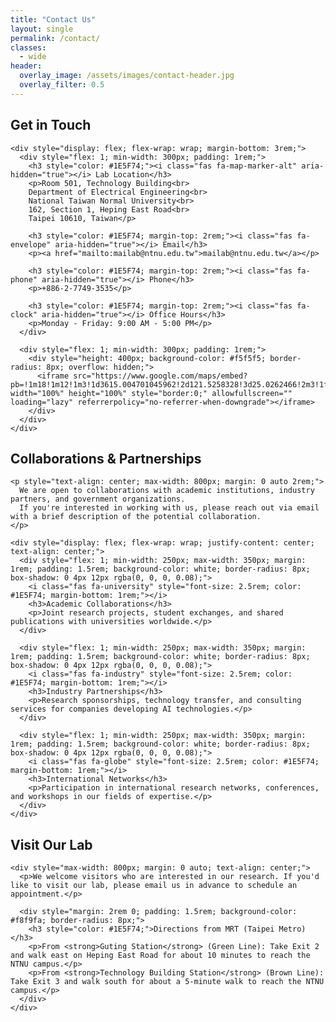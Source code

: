 ```yaml
---
title: "Contact Us"
layout: single
permalink: /contact/
classes:
  - wide
header:
  overlay_image: /assets/images/contact-header.jpg
  overlay_filter: 0.5
---
```


<div class="feature-section">
  <div class="feature-container">
    <div class="section-heading">
      <h2>Get in Touch</h2>
    </div>
    
    <div style="display: flex; flex-wrap: wrap; margin-bottom: 3rem;">
      <div style="flex: 1; min-width: 300px; padding: 1rem;">
        <h3 style="color: #1E5F74;"><i class="fas fa-map-marker-alt" aria-hidden="true"></i> Lab Location</h3>
        <p>Room 501, Technology Building<br>
        Department of Electrical Engineering<br>
        National Taiwan Normal University<br>
        162, Section 1, Heping East Road<br>
        Taipei 10610, Taiwan</p>
        
        <h3 style="color: #1E5F74; margin-top: 2rem;"><i class="fas fa-envelope" aria-hidden="true"></i> Email</h3>
        <p><a href="mailto:mailab@ntnu.edu.tw">mailab@ntnu.edu.tw</a></p>
        
        <h3 style="color: #1E5F74; margin-top: 2rem;"><i class="fas fa-phone" aria-hidden="true"></i> Phone</h3>
        <p>+886-2-7749-3535</p>
        
        <h3 style="color: #1E5F74; margin-top: 2rem;"><i class="fas fa-clock" aria-hidden="true"></i> Office Hours</h3>
        <p>Monday - Friday: 9:00 AM - 5:00 PM</p>
      </div>
      
      <div style="flex: 1; min-width: 300px; padding: 1rem;">
        <div style="height: 400px; background-color: #f5f5f5; border-radius: 8px; overflow: hidden;">
          <iframe src="https://www.google.com/maps/embed?pb=!1m18!1m12!1m3!1d3615.004701045962!2d121.5258328!3d25.0262466!2m3!1f0!2f0!3f0!3m2!1i1024!2i768!4f13.1!3m3!1m2!1s0x3442a98a60a8fc31%3A0x7f5bcd4922e86446!2sNational%20Taiwan%20Normal%20University!5e0!3m2!1sen!2stw!4v1649578877193!5m2!1sen!2stw" width="100%" height="100%" style="border:0;" allowfullscreen="" loading="lazy" referrerpolicy="no-referrer-when-downgrade"></iframe>
        </div>
      </div>
    </div>
  </div>
</div>

<div class="feature-section grid-pattern">
  <div class="feature-container">
    <div class="section-heading">
      <h2>Collaborations & Partnerships</h2>
    </div>
    
    <p style="text-align: center; max-width: 800px; margin: 0 auto 2rem;">
      We are open to collaborations with academic institutions, industry partners, and government organizations. 
      If you're interested in working with us, please reach out via email with a brief description of the potential collaboration.
    </p>
    
    <div style="display: flex; flex-wrap: wrap; justify-content: center; text-align: center;">
      <div style="flex: 1; min-width: 250px; max-width: 350px; margin: 1rem; padding: 1.5rem; background-color: white; border-radius: 8px; box-shadow: 0 4px 12px rgba(0, 0, 0, 0.08);">
        <i class="fas fa-university" style="font-size: 2.5rem; color: #1E5F74; margin-bottom: 1rem;"></i>
        <h3>Academic Collaborations</h3>
        <p>Joint research projects, student exchanges, and shared publications with universities worldwide.</p>
      </div>
      
      <div style="flex: 1; min-width: 250px; max-width: 350px; margin: 1rem; padding: 1.5rem; background-color: white; border-radius: 8px; box-shadow: 0 4px 12px rgba(0, 0, 0, 0.08);">
        <i class="fas fa-industry" style="font-size: 2.5rem; color: #1E5F74; margin-bottom: 1rem;"></i>
        <h3>Industry Partnerships</h3>
        <p>Research sponsorships, technology transfer, and consulting services for companies developing AI technologies.</p>
      </div>
      
      <div style="flex: 1; min-width: 250px; max-width: 350px; margin: 1rem; padding: 1.5rem; background-color: white; border-radius: 8px; box-shadow: 0 4px 12px rgba(0, 0, 0, 0.08);">
        <i class="fas fa-globe" style="font-size: 2.5rem; color: #1E5F74; margin-bottom: 1rem;"></i>
        <h3>International Networks</h3>
        <p>Participation in international research networks, conferences, and workshops in our fields of expertise.</p>
      </div>
    </div>
  </div>
</div>

<div class="feature-section">
  <div class="feature-container">
    <div class="section-heading">
      <h2>Visit Our Lab</h2>
    </div>
    
    <div style="max-width: 800px; margin: 0 auto; text-align: center;">
      <p>We welcome visitors who are interested in our research. If you'd like to visit our lab, please email us in advance to schedule an appointment.</p>
      
      <div style="margin: 2rem 0; padding: 1.5rem; background-color: #f8f9fa; border-radius: 8px;">
        <h3 style="color: #1E5F74;">Directions from MRT (Taipei Metro)</h3>
        <p>From <strong>Guting Station</strong> (Green Line): Take Exit 2 and walk east on Heping East Road for about 10 minutes to reach the NTNU campus.</p>
        <p>From <strong>Technology Building Station</strong> (Brown Line): Take Exit 3 and walk south for about a 5-minute walk to reach the NTNU campus.</p>
      </div>
    </div>
  </div>
</div>